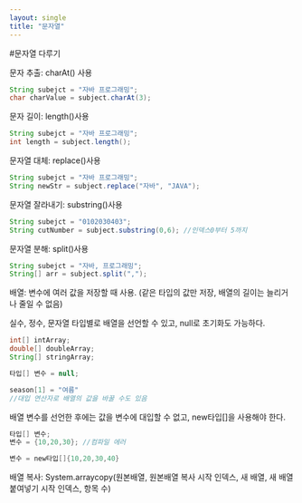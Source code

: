 ```yaml
---
layout: single
title: "문자열"
---
```


#문자열 다루기

문자 추출: charAt() 사용
```java
String subejct = "자바 프로그래밍";
char charValue = subject.charAt(3);
```

문자 길이: length()사용
```java
String subejct = "자바 프로그래밍";
int length = subject.length();
```

문자열 대체: replace()사용
```java
String subejct = "자바 프로그래밍";
String newStr = subject.replace("자바", "JAVA");
```

문자열 잘라내기: substring()사용
```java
String subejct = "0102030403";
String cutNumber = subject.substring(0,6); //인덱스0부터 5까지
```

문자열 분해: split()사용
```java
String subejct = "자바, 프로그래밍";
String[] arr = subject.split(",");
```

배열: 변수에 여러 값을 저장할 때 사용. (같은 타입의 값만 저장, 배열의 길이는 늘리거나 줄일 수 없음)

실수, 정수, 문자열 타입별로 배열을 선언할 수 있고, null로 초기화도 가능하다.
```java
int[] intArray;
double[] doubleArray;
String[] stringArray;

타입[] 변수 = null;

season[1] = "여름"
//대입 연산자로 배열의 값을 바꿀 수도 있음
```

배열 변수를 선언한 후에는 값을 변수에 대입할 수 없고, new타입[]을 사용해야 한다.
```java
타입[] 변수;
변수 = {10,20,30}; //컴파일 에러

변수 = new타입[]{10,20,30,40}
```

배열 복사: System.arraycopy(원본배열, 원본배열 복사 시작 인덱스, 새 배열, 새 배열 붙여넣기 시작 인덱스, 항목 수)


